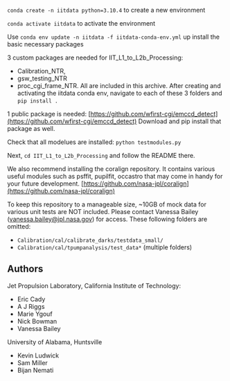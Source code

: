 `conda create -n iitdata python=3.10.4` to create a new environment 

`conda activate iitdata` to activate the environment

Use `conda env update -n iitdata -f iitdata-conda-env.yml` up install the basic necessary packages

3 custom packages are needed for IIT_L1_to_L2b_Processing: 
* Calibration_NTR, 
* gsw_testing_NTR 
* proc_cgi_frame_NTR. 
All are included in this archive. 
After creating and activating the iitdata conda env, navigate to each of these 3 folders and `pip install .`

1 public package is needed:
[https://github.com/wfirst-cgi/emccd_detect](https://github.com/wfirst-cgi/emccd_detect)
Download and pip install that package as well.

Check that all modelues are installed: `python testmodules.py`

Next, `cd IIT_L1_to_L2b_Processing` and follow the README there.

We also recommend installing the coralign repository. It contains various useful modules such as psffit, pupilfit, occastro that may come in handy for your future development.
[https://github.com/nasa-jpl/coralign](https://github.com/nasa-jpl/coralign)

To keep this repository to a manageable size, ~10GB of mock data for various unit tests are NOT included. Please contact Vanessa Bailey (vanessa.bailey@jpl.nasa.gov) for access.
These following folders are omitted:
- `Calibration/cal/calibrate_darks/testdata_small/`
- `Calibration/cal/tpumpanalysis/test_data*` (multiple folders)

## Authors

Jet Propulsion Laboratory, California Institute of Technology:
* Eric Cady
* A J Riggs
* Marie Ygouf
* Nick Bowman
* Vanessa Bailey

University of Alabama, Huntsville
* Kevin Ludwick
* Sam Miller
* Bijan Nemati



